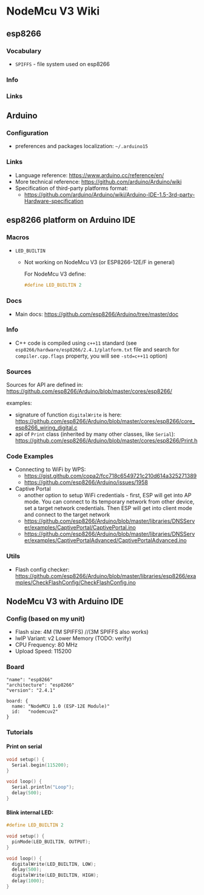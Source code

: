 # NodeMcu V3 Wiki


## esp8266

### Vocabulary

* `SPIFFS` - file system used on esp8266 

### Info

### Links


## Arduino

### Configuration
* preferences and packages localization: `~/.arduino15`

### Links

* Language reference: https://www.arduino.cc/reference/en/
* More technical reference: https://github.com/arduino/Arduino/wiki
* Specification of third-party platforms format:
    * https://github.com/arduino/Arduino/wiki/Arduino-IDE-1.5-3rd-party-Hardware-specification 



## esp8266 platform on Arduino IDE

### Macros

* `LED_BUILTIN`
	* Not working on NodeMcu V3 (or ESP8266-12E/F in general)

	  For NodeMcu V3 define:

	  ```c
	  #define LED_BUILTIN 2
	  ```

### Docs

* Main docs: https://github.com/esp8266/Arduino/tree/master/doc

### Info
* C++ code is compiled using `c++11` standard (see `esp8266/hardware/esp8266/2.4.1/platform.txt` file and search 
  for `compiler.cpp.flags` property, you will see `-std=c++11` option) 

### Sources

Sources for API are defined in: https://github.com/esp8266/Arduino/blob/master/cores/esp8266/ 

examples:
* signature of function `digitalWrite` is here: https://github.com/esp8266/Arduino/blob/master/cores/esp8266/core_esp8266_wiring_digital.c
* api of `Print` class (inherited by many other classes, like `Serial`): https://github.com/esp8266/Arduino/blob/master/cores/esp8266/Print.h


### Code Examples

* Connecting to WiFi by WPS:
  * https://gist.github.com/copa2/fcc718c6549721c210d614a325271389
  * https://github.com/esp8266/Arduino/issues/1958
* Captive Portal
  * another option to setup WiFi credentials - first, ESP will get into
    AP mode. You can connect to its temporary network from other device, set
    a target network credentials. Then ESP will get into client mode
    and connect to the target network
  * https://github.com/esp8266/Arduino/blob/master/libraries/DNSServer/examples/CaptivePortal/CaptivePortal.ino
  * https://github.com/esp8266/Arduino/blob/master/libraries/DNSServer/examples/CaptivePortalAdvanced/CaptivePortalAdvanced.ino

### Utils

* Flash config checker: https://github.com/esp8266/Arduino/blob/master/libraries/esp8266/examples/CheckFlashConfig/CheckFlashConfig.ino




## NodeMcu V3 with Arduino IDE

### Config (based on my unit)

* Flash size: 4M (1M SPIFFS) //(3M SPIFFS also works)
* lwIP Variant: v2 Lower Memory (TODO: verify)
* CPU Frequency: 80 MHz
* Upload Speed: 115200

### Board

```
"name": "esp8266"
"architecture": "esp8266"
"version": "2.4.1"
```

```
board: {
  name: "NodeMCU 1.0 (ESP-12E Module)"
  id:   "nodemcuv2"
}
```


### Tutorials

#### Print on serial

```c
void setup() {
  Serial.begin(115200);
}

void loop() {
  Serial.println("Loop");
  delay(500);
}
```


#### Blink internal LED:

```c
#define LED_BUILTIN 2

void setup() {
  pinMode(LED_BUILTIN, OUTPUT);
}

void loop() {
  digitalWrite(LED_BUILTIN, LOW);
  delay(500);
  digitalWrite(LED_BUILTIN, HIGH);
  delay(1000);
}
```

